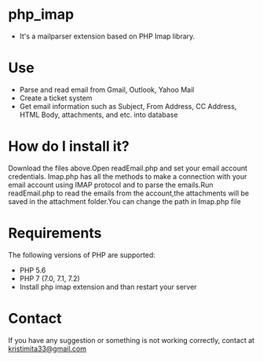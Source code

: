 # php_imap
- It's a mailparser extension based on PHP Imap library.

# Use
- Parse and read email from Gmail, Outlook, Yahoo Mail
- Create a ticket system 
- Get email information such as Subject, From Address, CC Address, HTML Body, attachments, and etc. into database

# How do I install it?
Download the files above.Open readEmail.php and set your email account credentials. Imap.php has all the methods to make a connection with your email account using IMAP protocol and to parse the emails.Run readEmail.php to read the emails from the account,the attachments will be saved in the attachment folder.You can change the path in Imap.php file

# Requirements
The following versions of PHP are supported:
- PHP 5.6
- PHP 7 (7.0, 7.1, 7.2)
- Install php imap extension and than restart your server

# Contact
If you have any suggestion or something is not working correctly, contact at kristimita33@gmail.com
